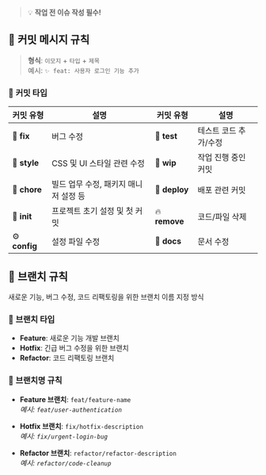 > 💡 **작업 전 이슈 작성 필수!**

## 🌟 **커밋 메시지 규칙**

> **형식**: `이모지` + `타입` + `제목`  
> 예시: `✨ feat: 사용자 로그인 기능 추가`

### 📌 **커밋 타입**

| 커밋 유형     | 설명                                         | 커밋 유형     | 설명                  |
| ------------- | -------------------------------------------- | ------------- | --------------------- |
| 🐛 **fix**    | 버그 수정                                    | 🧪 **test**   | 테스트 코드 추가/수정 |
| 🎨 **style**  | CSS 및 UI 스타일 관련 수정                   | 🚧 **wip**    | 작업 진행 중인 커밋   |
| 🔨 **chore**  | 빌드 업무 수정, 패키지 매니저 설정 등        | 🚀 **deploy** | 배포 관련 커밋        |
| 🎉 **init**   | 프로젝트 초기 설정 및 첫 커밋                | 🔥 **remove** | 코드/파일 삭제        |
| ⚙️ **config** | 설정 파일 수정                               | 📝 **docs**   | 문서 수정             |

## 🌿 **브랜치 규칙**

새로운 기능, 버그 수정, 코드 리팩토링을 위한 브랜치 이름 지정 방식

### 📌 **브랜치 타입**

- **Feature**: 새로운 기능 개발 브랜치
- **Hotfix**: 긴급 버그 수정을 위한 브랜치
- **Refactor**: 코드 리팩토링 브랜치

### 📌 **브랜치명 규칙**

- **Feature 브랜치**: `feat/feature-name`  
  _예시: `feat/user-authentication`_

- **Hotfix 브랜치**: `fix/hotfix-description`  
  _예시: `fix/urgent-login-bug`_

- **Refactor 브랜치**: `refactor/refactor-description`  
  _예시: `refactor/code-cleanup`_
